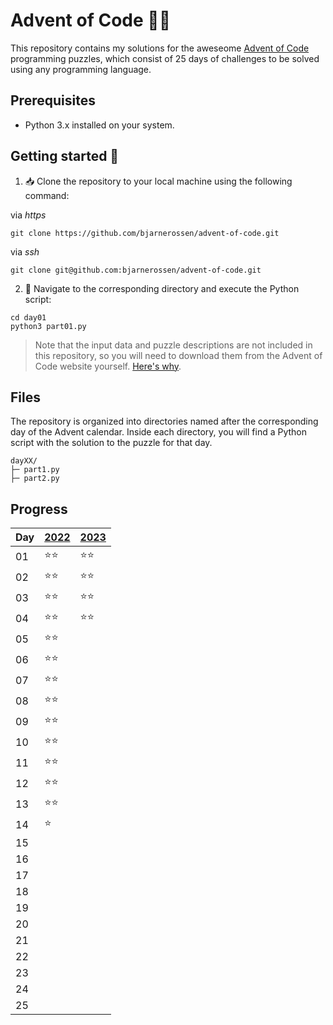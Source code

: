 # Advent of Code 🎄🧝

This repository contains my solutions for the aweseome [Advent of Code](https://adventofcode.com/) programming puzzles, which consist of 25 days of challenges to be solved using any programming language.

## Prerequisites

- Python 3.x installed on your system.

## Getting started 🦌

1. 📥 Clone the repository to your local machine using the following command:

via _https_

```
git clone https://github.com/bjarnerossen/advent-of-code.git
```

via _ssh_

```
git clone git@github.com:bjarnerossen/advent-of-code.git
```

2. 📂 Navigate to the corresponding directory and execute the Python script:

```terminal
cd day01
python3 part01.py
```

> Note that the input data and puzzle descriptions are not included in this repository, so you will need to download them from the Advent of Code website yourself. [Here's why](https://www.reddit.com/r/adventofcode/comments/k99rod/sharing_input_data_were_we_requested_not_to/).

## Files

The repository is organized into directories named after the corresponding day of the Advent calendar. Inside each directory, you will find a Python script with the solution to the puzzle for that day.

```
dayXX/
├─ part1.py
├─ part2.py
```

## Progress

| Day | [2022](https://github.com/bjarnerossen/advent-of-code/tree/main/2022) | [2023](https://github.com/bjarnerossen/advent-of-code/tree/main/2023/) |
| --- | --------------------------------------------------------------------- | ---------------------------------------------------------------------- |
| 01  | ⭐️⭐️                                                                | ⭐️⭐️                                                                 |
| 02  | ⭐️⭐️                                                                | ⭐️⭐️                                                                 |
| 03  | ⭐️⭐️                                                                | ⭐️⭐️                                                                      |
| 04  | ⭐️⭐️                                                                | ⭐️⭐️                                                                       |
| 05  | ⭐️⭐️                                                                |                                                                        |
| 06  | ⭐️⭐️                                                                |                                                                        |
| 07  | ⭐️⭐️                                                                |                                                                        |
| 08  | ⭐️⭐️                                                                |                                                                        |
| 09  | ⭐️⭐️                                                                |                                                                        |
| 10  | ⭐️⭐️                                                                |                                                                        |
| 11  | ⭐️⭐️                                                                |                                                                        |
| 12  | ⭐️⭐️                                                                |                                                                        |
| 13  | ⭐️⭐️                                                                |                                                                        |
| 14  | ⭐️                                                                   |                                                                        |
| 15  |                                                                       |                                                                        |
| 16  |                                                                       |                                                                        |
| 17  |                                                                       |                                                                        |
| 18  |                                                                       |                                                                        |
| 19  |                                                                       |                                                                        |
| 20  |                                                                       |                                                                        |
| 21  |                                                                       |                                                                        |
| 22  |                                                                       |                                                                        |
| 23  |                                                                       |                                                                        |
| 24  |                                                                       |                                                                        |
| 25  |                                                                       |                                                                        |
